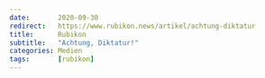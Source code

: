 ```yaml
---
date:       2020-09-30
redirect:   https://www.rubikon.news/artikel/achtung-diktatur
title:      Rubikon
subtitle:   "Achtung, Diktatur!"
categories: Medien
tags:       [rubikon]
---
```

